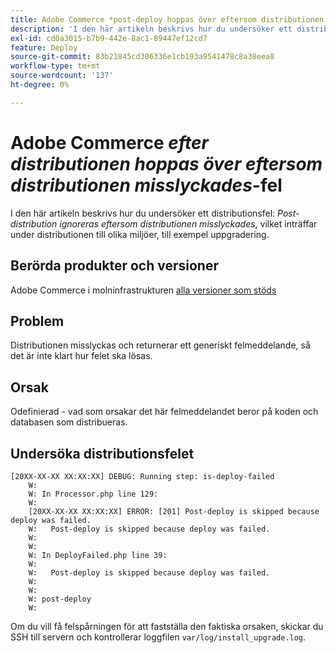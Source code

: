 ```yaml
---
title: Adobe Commerce *post-deploy hoppas över eftersom distributionen misslyckades*-fel
description: 'I den här artikeln beskrivs hur du undersöker ett distributionsfel: *Post-deploy ignoreras eftersom distributionen misslyckades*'
exl-id: cd0a3015-b7b9-442e-8ac1-89447ef12cd7
feature: Deploy
source-git-commit: 83b21845cd306336e1cb193a9541478c8a38eea8
workflow-type: tm+mt
source-wordcount: '137'
ht-degree: 0%

---
```


# Adobe Commerce *efter distributionen hoppas över eftersom distributionen misslyckades*-fel

I den här artikeln beskrivs hur du undersöker ett distributionsfel: *Post-distribution ignoreras eftersom distributionen misslyckades*, vilket inträffar under distributionen till olika miljöer, till exempel uppgradering.

## Berörda produkter och versioner

Adobe Commerce i molninfrastrukturen [alla versioner som stöds](https://www.adobe.com/content/dam/cc/en/legal/terms/enterprise/pdfs/Adobe-Commerce-Software-Lifecycle-Policy.pdf)

## Problem

Distributionen misslyckas och returnerar ett generiskt felmeddelande, så det är inte klart hur felet ska lösas.

## Orsak

Odefinierad - vad som orsakar det här felmeddelandet beror på koden och databasen som distribueras.

## Undersöka distributionsfelet

```
[20XX-XX-XX XX:XX:XX] DEBUG: Running step: is-deploy-failed
    W:
    W: In Processor.php line 129:
    W:
    [20XX-XX-XX XX:XX:XX] ERROR: [201] Post-deploy is skipped because deploy was failed.
    W:   Post-deploy is skipped because deploy was failed.
    W:
    W:
    W: In DeployFailed.php line 39:
    W:
    W:   Post-deploy is skipped because deploy was failed.
    W:
    W:
    W: post-deploy
    W:
```

Om du vill få felspårningen för att fastställa den faktiska orsaken, skickar du SSH till servern och kontrollerar loggfilen `var/log/install_upgrade.log`.

